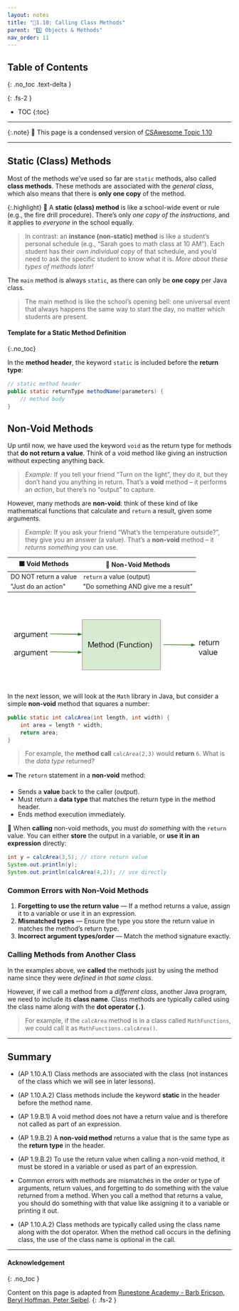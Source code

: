 ```yaml
---
layout: notes
title: "📓1.10: Calling Class Methods" 
parent: "1️⃣ Objects & Methods"
nav_order: 11
---
```


## Table of Contents
{: .no_toc .text-delta }

{: .fs-2 }
- TOC
{:toc}

---

{:.note}
📖 This page is a condensed version of [CSAwesome Topic 1.10](https://runestone.academy/ns/books/published/csawesome2/topic-1-10-calling-class-methods.html) 

---

## Static (Class) Methods

Most of the methods we’ve used so far are `static` methods, also called **class methods**. These methods are associated with the _general class_, which also means that there is **only one copy** of the method. 

{:.highlight}
🎈 A **static (class) method** is like a school-wide event or rule (e.g., the fire drill procedure). There’s only _one copy of the instructions_, and it applies to _everyone_ in the school equally. 

> In contrast: an **instance (non-static) method** is like a student’s personal schedule (e.g., “Sarah goes to math class at 10 AM”). Each student has their _own individual copy_ of that schedule, and you’d need to ask the specific student to know what it is. _More about these types of methods later!_

The `main` method is always `static`, as there can only be **one copy** per Java class.
> The main method is like the school’s opening bell: one universal event that always happens the same way to start the day, no matter which students are present.

#### Template for a Static Method Definition
{:.no_toc}

In the **method header**, the keyword `static` is included before the **return type**: 

```java
// static method header
public static returnType methodName(parameters) {
    // method body
}
```

## Non-Void Methods

Up until now, we have used the keyword `void` as the return type for methods that **do not return a value**. Think of a void method like giving an instruction without expecting anything back.
> _Example:_ If you tell your friend “Turn on the light”, they do it, but they don’t hand you anything in return. That’s a **void** method – it performs an _action_, but there’s no “output” to capture.

However, many methods are **non-void**: think of these kind of like mathematical functions that calculate and `return` a result, given some arguments. 
> _Example:_ If you ask your friend “What’s the temperature outside?”, they give you an answer (a value). That’s a **non-void** method – it _returns something_ you can use.

| ⬛️ **Void Methods** | 🎁 **Non-Void Methods** |
| ------------------  | ----------------------- |
| DO NOT return a value  | `return` a value (output) |
| "Just do an action"  | "Do something AND give me a result" |

![image](Figures/function.png)

In the next lesson, we will look at the `Math` library in Java, but consider a simple **non-void** method that squares a number:

```java
public static int calcArea(int length, int width) {
    int area = length * width;
    return area;
}
```
> For example, the **method call** ``calcArea(2,3)`` would **return** `6`. What is the _data type_ returned?

<div class="imp" markdown="block">
    
➡️ The `return` statement in a **non-void** method:

* Sends a **value** back to the caller (_output_).
* Must return a **data type** that matches the return type in the method header.
* Ends method execution immediately.

📣 When **calling** non-void methods, you must _do something_ with the `return` value. You can either **store** the output in a variable, or **use it in an expression** directly: 

```java
int y = calcArea(3,5); // store return value
System.out.println(y); 
System.out.println(calcArea(4,2)); // use directly
```

</div>

### Common Errors with Non-Void Methods

1. **Forgetting to use the return value** — If a method returns a value, assign it to a variable or use it in an expression.
2. **Mismatched types** — Ensure the type you store the return value in matches the method’s return type.
3. **Incorrect argument types/order** — Match the method signature exactly.

### Calling Methods from Another Class

In the examples above, we **called** the methods just by using the method name since they were _defined in that same class_. 

However, if we call a method from a _different class_, another Java program, we need to include its **class name**. Class methods are typically called using the class name along with the **dot operator (`.`)**.
> For example, if the ``calcArea`` method is in a class called ``MathFunctions``, we could call it as ``MathFunctions.calcArea()``.  

---

## Summary

- (AP 1.10.A.1) Class methods are associated with the class (not instances of the class which we will see in later lessons). 

- (AP 1.10.A.2) Class methods include the keyword **static** in the header before the method name.

- (AP 1.9.B.1) A void method does not have a return value and is therefore not called as part of an expression.

- (AP 1.9.B.2) A **non-void method** returns a value that is the same type as the **return type** in the header. 

- (AP 1.9.B.2) To use the return value when calling a non-void method, it must be stored in a variable or used as part of an expression. 

- Common errors with methods are mismatches in the order or type of arguments, return values, and forgetting to do something with the value returned from a method. When you call a method that returns a value, you should do something with that value like assigning it to a variable or printing it out.

- (AP 1.10.A.2) Class methods are typically called using the class name along with the dot operator. When the method call occurs in the defining class, the use of the class name is optional in the call.


---

#### Acknowledgement
{: .no_toc }

Content on this page is adapted from [Runestone Academy - Barb Ericson, Beryl Hoffman, Peter Seibel](https://runestone.academy/ns/books/published/csawesome2/csawesome2.html).
{: .fs-2 }
